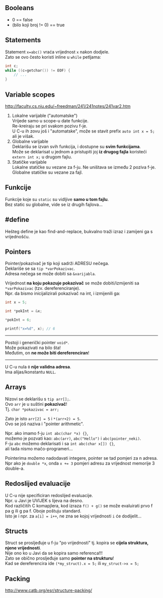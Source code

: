
## Booleans
- 0 == false
- (bilo koji broj != 0) == true

## Statements
Statement `x=abc()` vraća vrijednost `x` nakon dodjele.  
Zato se ovo često koristi inline u `while` petljama:

```c
int c;
while ((c=getchar()) != EOF) {
    // ...
}
```

## Variable scopes
http://faculty.cs.niu.edu/~freedman/241/241notes/241var2.htm

1. Lokalne varijable ("automatske")  
Vrijede samo u scope-u date funkcije.  
Re-kreiraju se pri svakom pozivu f-je.  
U C-u ih zovu još i "automatske", može se stavit prefix `auto int x = 5;` ali je višak.
2. Globalne varijable  
Deklarišu se izvan svih funkcija, i dostupne su **svim funkcijama**.  
Može se deklarisat u jednom a pristupiti joj **iz drugog fajla** 
koristeći `extern int x;` u drugom fajlu.
3. Statičke varijable  
Lokalne statičke su vezane za f-ju. Ne uništava se između 2 poziva f-je.  
Globalne statičke su vezane za fajl.

## Funkcije
Funkcije koje su `static` su vidljive **samo u tom fajlu**.  
Bez static su globalne, vide se iz drugih fajlova...


## #define
Hešteg define je kao find-and-replace, bukvalno traži izraz i zamijeni ga s vrijednošću.  

## Pointers
Pointer/pokazivač je tip koji sadrži ADRESU nečega.  
Deklariše se sa `tip *varPokazivac`.  
Adresa nečega se može dobiti sa `&varijabla`.  

Vrijednost **na koju pokazuje pokazivač** se može dobiti/izmijeniti sa `*varPokazivac` (tzv. dereferenciranje).  
Npr. da bismo inicijalizirali pokazivač na int, i izmijenili ga:
```c
int x = 5;

int *pokInt = &x;

*pokInt = 6;

printf("x=%d", x); // 6
```

---
Postoji i generički pointer `void*`.  
Može pokazivati na bilo šta!  
Međutim, on **ne može biti dereferenciran**!

---
U C-u nula `0` **nije validna adresa**.  
Ima alijas/konstantu `NULL`.

## Arrays
Nizovi se deklarišu s `tip arr[];`.  
Ovo `arr` je u suštini **pokazivač**!  
Tj. `char *pokazivac = arr;`

Zato je isto `arr[2] = 5` i `*(arr+2) = 5`.  
Ovo se još naziva i "pointer arithmetic".

Npr. ako imamo f-ju `int abc(char *x) {}`,  
možemo je pozvati kao:  `abc(arr)`, `abc("Hello")` i `abc(pointer_neki)`.  
F-ju `abc` možemo deklarisati i sa `int abc(char x[]) {}`,  
ali tada nismo mačo-programeri...

Pointerima možemo nadodavati integere, pointer se tad pomjeri za n adresa.  
Npr ako je `double *x`, onda `x += 3` pomjeri adresu za vrijednost memorije 3 double-a.

## Redoslijed evaluacije
U C-u nije specificiran redoslijed evaluacije.  
Npr. u Javi je UVIJEK s lijeva na desno.  
Kod različitih C komapjlera, kod izraza `f() + g()`
se može evaluirati prvo f pa g ili g pa f.
Oboje poštuju standard.  
Isto je i npr. za `a[i] = i++`, ne zna se kojoj vrijednosti `i` će dodijelit...




## Structs

Struct se prosljeđuje u f-ju "po vrijednosti" tj. kopira se **cijela struktura, njene vrijednosti**.  
Nije ono ko u Javi da se kopira samo referenca!!!  
Zato se obično prosljeđuje samo **pointer na strukturu**!  
Kad se dereferencira ide `(*my_struct).x = 5;` ili `my_struct->x = 5;`



## Packing
http://www.catb.org/esr/structure-packing/






